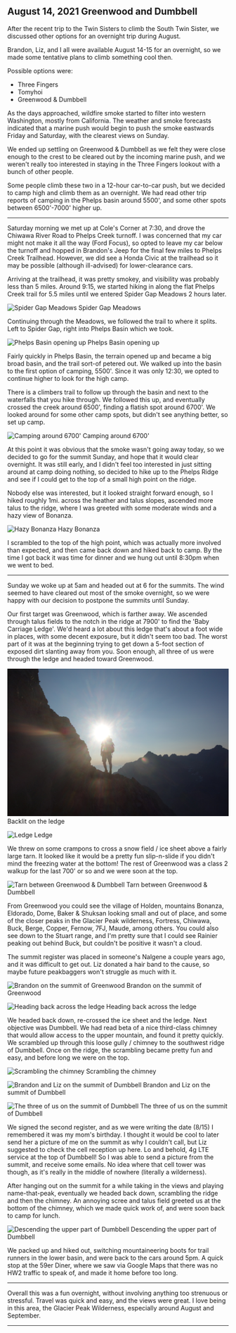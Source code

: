 ## August 14, 2021 Greenwood and Dumbbell

After the recent trip to the Twin Sisters to climb the South Twin Sister, we discussed other options for an overnight trip during August.

Brandon, Liz, and I all were available August 14-15 for an overnight, so we made some tentative plans to climb something cool then.

Possible options were:
- Three Fingers
- Tomyhoi
- Greenwood & Dumbbell

As the days approached, wildfire smoke started to filter into western Washington, mostly from California. The weather and smoke forecasts indicated that a marine push would begin to push the smoke eastwards Friday and Saturday, with the clearest views on Sunday.

We ended up settling on Greenwood & Dumbbell as we felt they were close enough to the crest to be cleared out by the incoming marine push, and we weren't really too interested in staying in the Three Fingers lookout with a bunch of other people.

Some people climb these two in a 12-hour car-to-car push, but we decided to camp high and climb them as an overnight. We had read other trip reports of camping in the Phelps basin around 5500', and some other spots between 6500'-7000' higher up.

---

Saturday morning we met up at Cole's Corner at 7:30, and drove the Chiwawa River Road to Phelps Creek turnoff. I was concerned that my car might not make it all the way (Ford Focus), so opted to leave my car below the turnoff and hopped in Brandon's Jeep for the final few miles to Phelps Creek Trailhead. However, we did see a Honda Civic at the trailhead so it may be possible (although ill-advised) for lower-clearance cars.

Arriving at the trailhead, it was pretty smokey, and visibility was probably less than 5 miles. Around 9:15, we started hiking in along the flat Phelps Creek trail for 5.5 miles until we entered Spider Gap Meadows 2 hours later.

![Spider Gap Meadows](/images/greenwood_dumbbell/DSC05668.JPG)
Spider Gap Meadows

Continuing through the Meadows, we followed the trail to where it splits. Left to Spider Gap, right into Phelps Basin which we took.

![Phelps Basin opening up](/images/greenwood_dumbbell/DSC05678.JPG)
Phelps Basin opening up

Fairly quickly in Phelps Basin, the terrain opened up and became a big broad basin, and the trail sort-of petered out. We walked up into the basin to the first option of camping, 5500'. Since it was only 12:30, we opted to continue higher to look for the high camp.

There is a climbers trail to follow up through the basin and next to the waterfalls that you hike through. We followed this up, and eventually crossed the creek around 6500', finding a flatish spot around 6700'. We looked around for some other camp spots, but didn't see anything better, so set up camp.

![Camping around 6700'](/images/greenwood_dumbbell/DSC05709.JPG)
Camping around 6700'

At this point it was obvious that the smoke wasn't going away today, so we decided to go for the summit Sunday, and hope that it would clear overnight. It was still early, and I didn't feel too interested in just sitting around at camp doing nothing, so decided to hike up to the Phelps Ridge and see if I could get to the top of a small high point on the ridge.

Nobody else was interested, but it looked straight forward enough, so I hiked roughly 1mi. across the heather and talus slopes, ascended more talus to the ridge, where I was greeted with some moderate winds and a hazy view of Bonanza.

![Hazy Bonanza](/images/greenwood_dumbbell/DSC05693.JPG)
Hazy Bonanza

I scrambled to the top of the high point, which was actually more involved than expected, and then came back down and hiked back to camp. By the time I got back it was time for dinner and we hung out until 8:30pm when we went to bed.

---

Sunday we woke up at 5am and headed out at 6 for the summits. The wind seemed to have cleared out most of the smoke overnight, so we were happy with our decision to postpone the summits until Sunday. 

Our first target was Greenwood, which is farther away. We ascended through talus fields to the notch in the ridge at 7900' to find the 'Baby Carriage Ledge'. We'd heard a lot about this ledge that's about a foot wide in places, with some decent exposure, but it didn't seem too bad. The worst part of it was at the beginning trying to get down a 5-foot section of exposed dirt slanting away from you. Soon enough, all three of us were through the ledge and headed toward Greenwood.

![Backlit on the ledge](/images/greenwood_dumbbell/DSC05728.JPG)
Backlit on the ledge

![Ledge](/images/greenwood_dumbbell/DSC05737.JPG)
Ledge

We threw on some crampons to cross a snow field / ice sheet above a fairly large tarn. It looked like it would be a pretty fun slip-n-slide if you didn't mind the freezing water at the bottom! The rest of Greenwood was a class 2 walkup for the last 700' or so and we were soon at the top.

![Tarn between Greenwood & Dumbbell](/images/greenwood_dumbbell/DSC05752.JPG)
Tarn between Greenwood & Dumbbell

From Greenwood you could see the village of Holden, mountains Bonanza, Eldorado, Dome, Baker & Shuksan looking small and out of place, and some of the closer peaks in the Glacier Peak wilderness, Fortress, Chiwawa, Buck, Berge, Copper, Fernow, 7FJ, Maude, among others. You could also see down to the Stuart range, and I'm pretty sure that I could see Rainier peaking out behind Buck, but couldn't be positive it wasn't a cloud.

The summit register was placed in someone's Nalgene a couple years ago, and it was difficult to get out. Liz donated a hair band to the cause, so maybe future peakbaggers won't struggle as much with it.

![Brandon on the summit of Greenwood](/images/greenwood_dumbbell/DSC05762.JPG)
Brandon on the summit of Greenwood

![Heading back across the ledge](/images/greenwood_dumbbell/DSC05790.JPG)
Heading back across the ledge

We headed back down, re-crossed the ice sheet and the ledge. Next objective was Dumbbell. We had read beta of a nice third-class chimney that would allow access to the upper mountain, and found it pretty quickly. We scrambled up through this loose gully / chimney to the southwest ridge of Dumbbell. Once on the ridge, the scrambling became pretty fun and easy, and before long we were on the top.

![Scrambling the chimney](/images/greenwood_dumbbell/DSC05800.JPG)
Scrambling the chimney

![Brandon and Liz on the summit of Dumbbell](/images/greenwood_dumbbell/DSC05804.JPG)
Brandon and Liz on the summit of Dumbbell

![The three of us on the summit of Dumbbell](/images/greenwood_dumbbell/DSC05811.JPG)
The three of us on the summit of Dumbbell

We signed the second register, and as we were writing the date (8/15) I remembered it was my mom's birthday. I thought it would be cool to later send her a picture of me on the summit as why I couldn't call, but Liz suggested to check the cell reception up here. Lo and behold, 4g LTE service at the top of Dumbbell! So I was able to send a picture from the summit, and receive some emails. No idea where that cell tower was though, as it's really in the middle of nowhere (literally a wilderness).

After hanging out on the summit for a while taking in the views and playing name-that-peak, eventually we headed back down, scrambling the ridge and then the chimney. An annoying scree and talus field greeted us at the bottom of the chimney, which we made quick work of, and were soon back to camp for lunch.

![Descending the upper part of Dumbbell](/images/greenwood_dumbbell/DSC05814.JPG)
Descending the upper part of Dumbbell

We packed up and hiked out, switching mountaineering boots for trail runners in the lower basin, and were back to the cars around 5pm. A quick stop at the 59er Diner, where we saw via Google Maps that there was no HW2 traffic to speak of, and made it home before too long.

---

Overall this was a fun overnight, without involving anything too strenuous or stressful. Travel was quick and easy, and the views were great. I love being in this area, the Glacier Peak Wilderness, especially around August and September.

---
